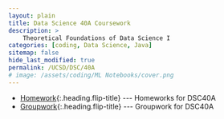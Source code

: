 ```yaml
---
layout: plain
title: Data Science 40A Coursework
description: >
    Theoretical Foundations of Data Science I
categories: [coding, Data Science, Java]
sitemap: false
hide_last_modified: true
permalink: /UCSD/DSC/40A
# image: /assets/coding/ML Notebooks/cover.png
---
```


* [Homework]{:.heading.flip-title} --- Homeworks for DSC40A
* [Groupwork]{:.heading.flip-title} --- Groupwork for DSC40A

[Homework]: /UCSD/DSC/40A/homework
[Groupwork]: /UCSD/DSC/40A/groupwork
